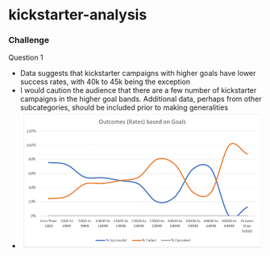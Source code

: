 # kickstarter-analysis

### Challenge
Question 1
- Data suggests that kickstarter campaigns with higher goals have lower success rates, with 40k to 45k being the exception
- I would caution the audience that there are a few number of kickstarter campaigns in the higher goal bands.  Additional data, perhaps from other subcategories, should be included prior to making generalities
- ![Outcomes based on Goals - Data Grid](https://github.com/gyunker/kickstarter-analysis/blob/master/Outcomes%20based%20on%20Goals.png)
